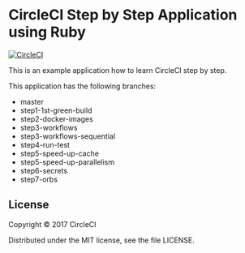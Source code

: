 # CircleCI Step by Step Application using Ruby
[![CircleCI](https://circleci.com/gh/kurumai/circleci-step-by-step-ruby/tree/step1-1st-green-build.svg?style=svg)](https://circleci.com/gh/kurumai/circleci-step-by-step-ruby/tree/step1-1st-green-build)

This is an example application how to learn CircleCI step by step.

This application has the following branches: 

- master
- step1-1st-green-build
- step2-docker-images
- step3-workflows
- step3-workflows-sequential
- step4-run-test
- step5-speed-up-cache
- step5-speed-up-parallelism
- step6-secrets
- step7-orbs

## License

Copyright © 2017 CircleCI

Distributed under the MIT license, see the file LICENSE.
